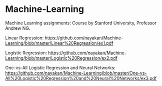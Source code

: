 # Machine-Learning
Machine Learning assignments:
Course by Stanford University, Professor Andrew NG.


Linear Regression: https://github.com/nayakan/Machine-Learning/blob/master/Linear%20Regression/ex1.pdf

Logistic Regression: https://github.com/nayakan/Machine-Learning/blob/master/Logistic%20Regression/ex2.pdf

One-vs-All Logistic Regression and Neural Networks: https://github.com/nayakan/Machine-Learning/blob/master/One-vs-All%20Logistic%20Regression%20and%20Neural%20Networks/ex3.pdf
